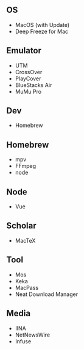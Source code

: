 ## OS
- MacOS (with Update)
- Deep Freeze for Mac

## Emulator
- UTM
- CrossOver
- PlayCover
- BlueStacks Air
- MuMu Pro

## Dev
- Homebrew

## Homebrew
- mpv
- FFmpeg
- node

## Node
- Vue

## Scholar
- MacTeX

## Tool
- Mos
- Keka
- MacPass
- Neat Download Manager

## Media
- IINA
- NetNewsWire
- Infuse
